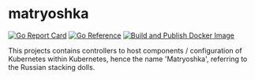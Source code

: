 # matryoshka

[![Go Report Card](https://goreportcard.com/badge/github.com/onmetal/matryoshka)](https://goreportcard.com/report/github.com/onmetal/matryoshka)
[![Go Reference](https://pkg.go.dev/badge/github.com/onmetal/matryoshka.svg)](https://pkg.go.dev/github.com/onmetal/matryoshka)
[![Build and Publish Docker Image](https://github.com/onmetal/matroyshka/actions/workflows/publish-docker.yml/badge.svg)](https://github.com/onmetal/matroyshka/actions/workflows/publish-docker.yml)

This projects contains controllers to host components / configuration of
Kubernetes within Kubernetes, hence the name 'Matryoshka', referring to
the Russian stacking dolls.

